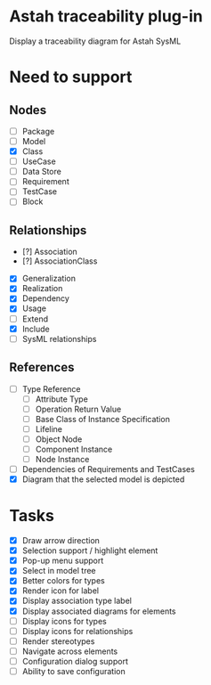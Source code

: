 # Astah traceability plug-in

Display a traceability diagram for Astah SysML

# Need to support

## Nodes

- [ ] Package
- [ ] Model
- [X] Class
- [ ] UseCase
- [ ] Data Store
- [ ] Requirement
- [ ] TestCase
- [ ] Block

## Relationships

- [?] Association
- [?] AssociationClass
- [X] Generalization 
- [X] Realization
- [X] Dependency
- [X] Usage 
- [ ] Extend
- [X] Include 
- [ ] SysML relationships

## References

- [ ] Type Reference 
  - [ ] Attribute Type
  - [ ] Operation Return Value
  - [ ] Base Class of Instance Specification
  - [ ] Lifeline
  - [ ] Object Node
  - [ ] Component Instance
  - [ ] Node Instance
- [ ] Dependencies of Requirements and TestCases
- [X] Diagram that the selected model is depicted

# Tasks

- [X] Draw arrow direction
- [X] Selection support / highlight element
- [X] Pop-up menu support
- [X] Select in model tree 
- [X] Better colors for types
- [X] Render icon for label
- [X] Display association type label
- [X] Display associated diagrams for elements
- [ ] Display icons for types
- [ ] Display icons for relationships
- [ ] Render stereotypes
- [ ] Navigate across elements
- [ ] Configuration dialog support
- [ ] Ability to save configuration
